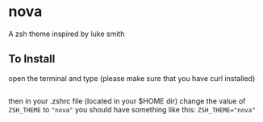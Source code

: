 # nova
A zsh theme inspired by luke smith

## To Install
open the terminal and type (please make sure that you have curl installed)
```curl https://raw.githubusercontent.com/body20002/nova/main/nova.zsh-theme > ${ZSH_CUSTOM:-~/.oh-my-zsh/custom}/themes/nova.zsh-theme
```
then in your .zshrc file (located in your $HOME dir)
change the value of `ZSH_THEME` to `"nova"`
you should have something like this: `ZSH_THEME="nova"`
